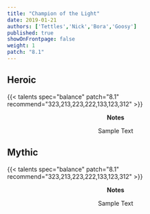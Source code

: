 ```yaml
---
title: "Champion of the Light"
date: 2019-01-21
authors: ['Tettles','Nick','Bora','Goosy']
published: true
showOnFrontpage: false
weight: 1
patch: "8.1"
---
```


## Heroic
{{< talents spec="balance" patch="8.1" recommend="323,213,223,222,133,123,312" >}}

<center>
<b>Notes</b>

Sample Text

</center>


## Mythic
{{< talents spec="balance" patch="8.1" recommend="323,213,223,222,133,123,312" >}}
<center>
<b>Notes</b>

Sample Text

</center>
 
